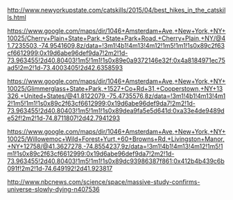 <a href="http://www.newyorkupstate.com/catskills/2015/04/best_hikes_in_the_catskills.html" target="_blank">http://www.newyorkupstate.com/catskills/2015/04/best_hikes_in_the_catskills.html</a>

<a href="https://www.google.com/maps/dir/1046+Amsterdam+Ave,+New+York,+NY+10025/Cherry+Plain+State+Park,+State+Park+Road,+Cherry+Plain,+NY/@41.7235503,-74.9541609,8z/data=!3m1!4b1!4m13!4m12!1m5!1m1!1s0x89c2f63cf6612999:0x19d6abe96def9da7!2m2!1d-73.963455!2d40.80403!1m5!1m1!1s0x89e0a9372146e32f:0x4a8184971ec75ad5!2m2!1d-73.4003405!2d42.6358593" target="_blank">https://www.google.com/maps/dir/1046+Amsterdam+Ave,+New+York,+NY+10025/Cherry+Plain+State+Park,+State+Park+Road,+Cherry+Plain,+NY/@41.7235503,-74.9541609,8z/data=!3m1!4b1!4m13!4m12!1m5!1m1!1s0x89c2f63cf6612999:0x19d6abe96def9da7!2m2!1d-73.963455!2d40.80403!1m5!1m1!1s0x89e0a9372146e32f:0x4a8184971ec75ad5!2m2!1d-73.4003405!2d42.6358593</a>

<a href="https://www.google.com/maps/dir/1046+Amsterdam+Ave,+New+York,+NY+10025/Glimmerglass+State+Park,+1527+Co+Rd+31,+Cooperstown,+NY+13326,+United+States/@41.8122079,-75.4735576,8z/data=!3m1!4b1!4m13!4m12!1m5!1m1!1s0x89c2f63cf6612999:0x19d6abe96def9da7!2m2!1d-73.963455!2d40.80403!1m5!1m1!1s0x89dea9fa5e5d641d:0xa33e4de9489de52f!2m2!1d-74.8711807!2d42.7941293" target="_blank">https://www.google.com/maps/dir/1046+Amsterdam+Ave,+New+York,+NY+10025/Glimmerglass+State+Park,+1527+Co+Rd+31,+Cooperstown,+NY+13326,+United+States/@41.8122079,-75.4735576,8z/data=!3m1!4b1!4m13!4m12!1m5!1m1!1s0x89c2f63cf6612999:0x19d6abe96def9da7!2m2!1d-73.963455!2d40.80403!1m5!1m1!1s0x89dea9fa5e5d641d:0xa33e4de9489de52f!2m2!1d-74.8711807!2d42.7941293</a>

<a href="https://www.google.com/maps/dir/1046+Amsterdam+Ave,+New+York,+NY+10025/Willowemoc+Wild+Forest+Yurt,+60+Browns+Rd,+Livingston+Manor,+NY+12758/@41.3627278,-74.8554237,9z/data=!3m1!4b1!4m13!4m12!1m5!1m1!1s0x89c2f63cf6612999:0x19d6abe96def9da7!2m2!1d-73.963455!2d40.80403!1m5!1m1!1s0x89dc93986387f861:0x412b4b439c6b091f!2m2!1d-74.649192!2d41.923817" target="_blank">https://www.google.com/maps/dir/1046+Amsterdam+Ave,+New+York,+NY+10025/Willowemoc+Wild+Forest+Yurt,+60+Browns+Rd,+Livingston+Manor,+NY+12758/@41.3627278,-74.8554237,9z/data=!3m1!4b1!4m13!4m12!1m5!1m1!1s0x89c2f63cf6612999:0x19d6abe96def9da7!2m2!1d-73.963455!2d40.80403!1m5!1m1!1s0x89dc93986387f861:0x412b4b439c6b091f!2m2!1d-74.649192!2d41.923817</a>

<a href="http://www.nbcnews.com/science/space/massive-study-confirms-universe-slowly-dying-n407536" target="_blank">http://www.nbcnews.com/science/space/massive-study-confirms-universe-slowly-dying-n407536</a>
